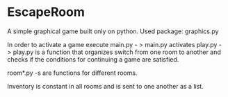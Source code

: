 # EscapeRoom
A simple graphical game built only on python. Used package: graphics.py

In order to activate a game execute main.py - > main.py activates play.py - > play.py is a function that organizes switch from one room to another and checks if the conditions for continuing a game are satisfied.

room*.py -s are functions for different rooms.

Inventory is constant in all rooms and is sent to one another as a list.
